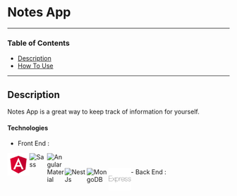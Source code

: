 # Notes App


---

### Table of Contents


- [Description](#description)
- [How To Use](#how-to-use)
---

## Description
Notes App  is a great way to keep track of information for yourself.

#### Technologies
- Front End : 

 <img align="left" alt="Angular" width="50px" src="https://raw.githubusercontent.com/github/explore/80688e429a7d4ef2fca1e82350fe8e3517d3494d/topics/angular/angular.png" />
 <img align="left" alt="Sass" width="40px" src="https://upload.wikimedia.org/wikipedia/commons/thumb/9/96/Sass_Logo_Color.svg/1200px-Sass_Logo_Color.svg.png" />
 <img align="left" alt="Angular Material" width="40px" src="https://cdn.jsdelivr.net/gh/angular-material-extensions/pages@master/assets/angular-material-extensions-logo.png" />
<br/><br/>
- Back End : 
 <img align="left" alt="NestJs" width="50px" src="https://iconape.com/wp-content/files/ed/351308/svg/nestjs-seeklogo.com.svg" />
<img align="left" alt="MongoDB" width="50px" src="https://miro.medium.com/max/724/1*Ipg_guKJO2MwacQ_3amxGw.jpeg"/>
<img align="left" alt="expressJs" width="50px" src="https://raw.githubusercontent.com/github/explore/80688e429a7d4ef2fca1e82350fe8e3517d3494d/topics/express/express.png" /><br/>
